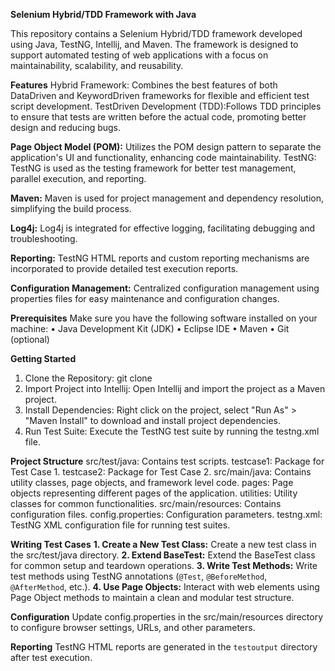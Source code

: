 
**Selenium Hybrid/TDD Framework with Java**

This repository contains a Selenium Hybrid/TDD framework developed using Java, TestNG, Intellij, and Maven. The framework is designed to support automated testing of web applications with a focus on maintainability, scalability, and reusability.

**Features**
Hybrid Framework: Combines the best features of both DataDriven and KeywordDriven frameworks for flexible and efficient test script development. TestDriven Development (TDD):Follows TDD principles to ensure that tests are written before the actual code, promoting better design and reducing bugs.

**Page Object Model (POM):** Utilizes the POM design pattern to separate the application's UI and functionality, enhancing code maintainability.
TestNG: TestNG is used as the testing framework for better test management, parallel execution, and reporting.

**Maven:** Maven is used for project management and dependency resolution, simplifying the build process.

**Log4j:** Log4j is integrated for effective logging, facilitating debugging and troubleshooting.

**Reporting:** TestNG HTML reports and custom reporting mechanisms are incorporated to provide detailed test execution reports.

**Configuration Management:** Centralized configuration management using properties files for easy maintenance and configuration changes.

**Prerequisites**
Make sure you have the following software installed on your machine:
•	Java Development Kit (JDK)
•	Eclipse IDE
•	Maven
•	Git (optional)

**Getting Started**
1. Clone the Repository:
   git clone 
2. Import Project into  Intellij:
    Open Intellij and import the project as a Maven project.
3. Install Dependencies:
    Right click on the project, select "Run As" > "Maven Install" to download and install project dependencies.
4. Run Test Suite:
    Execute the TestNG test suite by running the testng.xml file.

**Project Structure**
src/test/java: Contains test scripts.
testcase1: Package for Test Case 1.
testcase2: Package for Test Case 2.
src/main/java: Contains utility classes, page objects, and framework level code.
pages: Page objects representing different pages of the application.
utilities: Utility classes for common functionalities.
src/main/resources: Contains configuration files.
config.properties: Configuration parameters.
testng.xml: TestNG XML configuration file for running test suites.

**Writing Test Cases**
**1. Create a New Test Class:**
    Create a new test class in the src/test/java directory.
**2. Extend BaseTest:**
    Extend the BaseTest class for common setup and teardown operations.
**3. Write Test Methods:**
    Write test methods using TestNG annotations (`@Test`, `@BeforeMethod`, `@AfterMethod`, etc.).
**4. Use Page Objects:**
    Interact with web elements using Page Object methods to maintain a clean and modular test structure.

**Configuration**
 Update config.properties in the src/main/resources directory to configure browser settings, URLs, and other parameters.
 
**Reporting**
TestNG HTML reports are generated in the `testoutput` directory after test execution.



